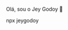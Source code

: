 Olá, sou o Jey Godoy 👋

npx jeygodoy
<!--
**JeyGodoy/JeyGodoy** is a ✨ _special_ ✨ repository because its `README.md` (this file) appears on your GitHub profile.

Here are some ideas to get you started:

- 🔭 Hoje estudo Análise e Desenvolvimento de Software
- 🌱 Também estudo Back-end


